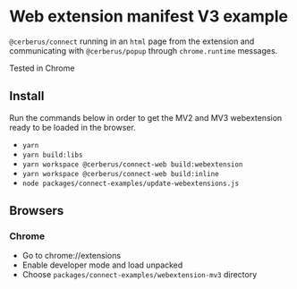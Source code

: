 # Web extension manifest V3 example

`@cerberus/connect` running in an `html` page from the extension and communicating with `@cerberus/popup` through `chrome.runtime` messages.

Tested in Chrome

## Install

Run the commands below in order to get the MV2 and MV3 webextension ready to be loaded in the browser.

-   `yarn`
-   `yarn build:libs`
-   `yarn workspace @cerberus/connect-web build:webextension`
-   `yarn workspace @cerberus/connect-web build:inline`
-   `node packages/connect-examples/update-webextensions.js`

## Browsers

### Chrome

-   Go to chrome://extensions
-   Enable developer mode and load unpacked
-   Choose `packages/connect-examples/webextension-mv3` directory

